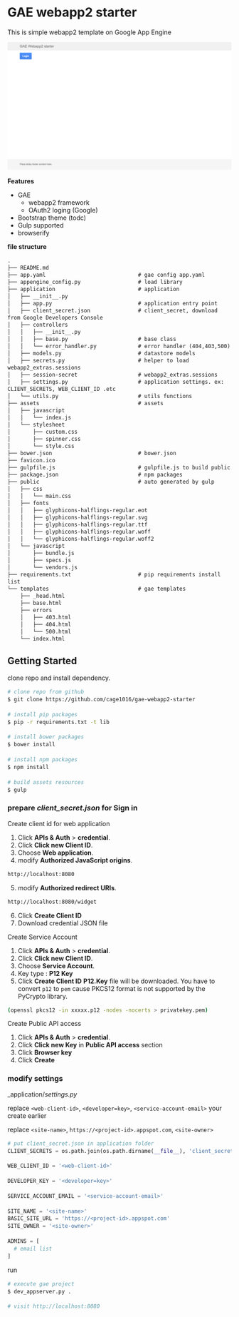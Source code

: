 # GAE webapp2 starter
This is simple webapp2 template on Google App Engine

![](/sources/gae-webapp2-starter.png)

**Features**
- GAE
  - webapp2 framework
  - OAuth2 loging (Google)
- Bootstrap theme (todc)
- Gulp supported
- browserify

**file structure**

```
.
├── README.md
├── app.yaml                             # gae config app.yaml
├── appengine_config.py                  # load library
├── application                          # application
│   ├── __init__.py
│   ├── app.py                           # application entry point
│   ├── client_secret.json               # client_secret, download from Google Developers Console
│   ├── controllers
│   │   ├── __init__.py
│   │   ├── base.py                      # base class
│   │   └── error_handler.py             # error handler (404,403,500)
│   ├── models.py                        # datastore models
│   ├── secrets.py                       # helper to load webapp2_extras.sessions
│   ├── session-secret                   # webapp2_extras.sessions
│   ├── settings.py                      # application settings. ex: CLIENT_SECRETS, WEB_CLIENT_ID .etc
│   └── utils.py                         # utils functions
├── assets                               # assets
│   ├── javascript
│   │   └── index.js
│   └── stylesheet
│       ├── custom.css
│       ├── spinner.css
│       └── style.css
├── bower.json                           # bower.json
├── favicon.ico
├── gulpfile.js                          # gulpfile.js to build public
├── package.json                         # npm packages
├── public                               # auto generated by gulp
│   ├── css
│   │   └── main.css
│   ├── fonts
│   │   ├── glyphicons-halflings-regular.eot
│   │   ├── glyphicons-halflings-regular.svg
│   │   ├── glyphicons-halflings-regular.ttf
│   │   ├── glyphicons-halflings-regular.woff
│   │   └── glyphicons-halflings-regular.woff2
│   └── javascript
│       ├── bundle.js
│       ├── specs.js
│       └── vendors.js
├── requirements.txt                     # pip requirements install list
└── templates                            # gae templates
    ├── _head.html
    ├── base.html
    ├── errors
    │   ├── 403.html
    │   ├── 404.html
    │   └── 500.html
    └── index.html
```

## Getting Started
clone repo and install dependency.

```sh
# clone repo from github
$ git clone https://github.com/cage1016/gae-webapp2-starter

# install pip packages
$ pip -r requirements.txt -t lib

# install bower packages
$ bower install

# install npm packages
$ npm install

# build assets resources
$ gulp
```

### prepare _client_secret.json_ for Sign in

Create client id for web application

1. Click **APIs & Auth** > **credential**.
2. Click **Click new Client ID**.
3. Choose **Web application**.
4. modify **Authorized JavaScript origins**.

  ```sh
  http://localhost:8080
  ```

5. modify **Authorized redirect URIs**.

  ```sh
  http://localhost:8080/widget
  ```

6. Click **Create Client ID**
7. Download credential JSON file

Create Service Account

1. Click **APIs & Auth** > **credential**.
2. Click **Click new Client ID**.
3. Choose **Service Account**.
4. Key type : **P12 Key**
5. Click **Create Client ID**
**P12.Key** file will be downloaded. You have to convert `p12` to `pem` cause PKCS12 format is not supported by the PyCrypto library.

  ```sh
  (openssl pkcs12 -in xxxxx.p12 -nodes -nocerts > privatekey.pem)
  ```

Create Public API access

1. Click **APIs & Auth** > **credential**.
2. Click **Click new Key** in **Public API access** section
3. Click **Browser key**
4. Click **Create**

### modify settings

_application/_settings.py_

replace `<web-client-id>`, `<developer=key>`, `<service-account-email>` your create earlier

replace `<site-name>`, `https://<project-id>.appspot.com`, `<site-owner>`

```python
# put client_secret.json in application folder
CLIENT_SECRETS = os.path.join(os.path.dirname(__file__), 'client_secret.json')

WEB_CLIENT_ID = '<web-client-id>'

DEVELOPER_KEY = '<developer=key>'

SERVICE_ACCOUNT_EMAIL = '<service-account-email>'

SITE_NAME = '<site-name>'
BASIC_SITE_URL = 'https://<project-id>.appspot.com'
SITE_OWNER = '<site-owner>'

ADMINS = [
  # email list
]
```

run

```sh
# execute gae project
$ dev_appserver.py .

# visit http://localhost:8080
```
